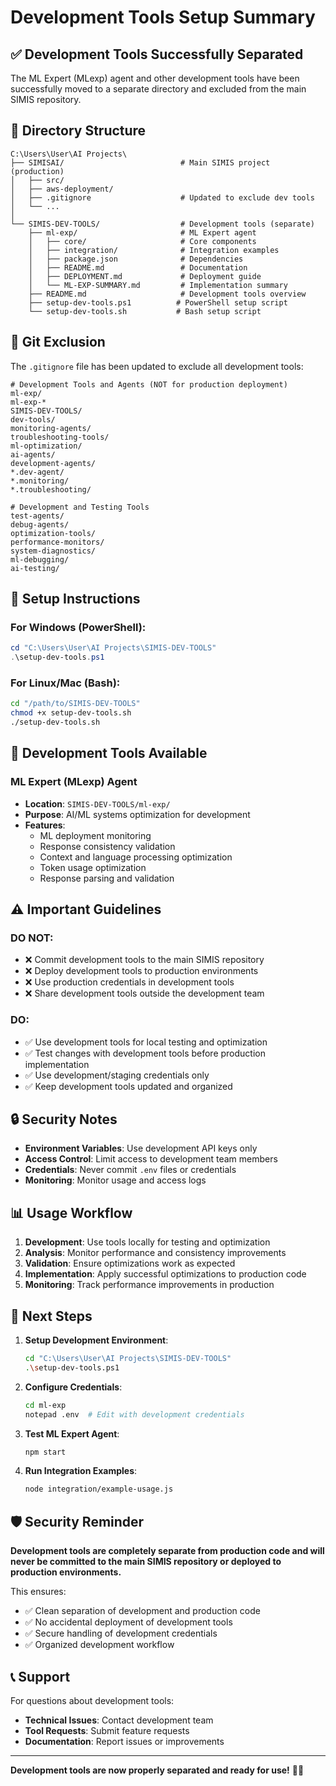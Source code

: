 # Development Tools Setup Summary

## ✅ **Development Tools Successfully Separated**

The ML Expert (MLexp) agent and other development tools have been successfully moved to a separate directory and excluded from the main SIMIS repository.

## 📁 **Directory Structure**

```
C:\Users\User\AI Projects\
├── SIMISAI/                          # Main SIMIS project (production)
│   ├── src/
│   ├── aws-deployment/
│   ├── .gitignore                    # Updated to exclude dev tools
│   └── ...
│
└── SIMIS-DEV-TOOLS/                  # Development tools (separate)
    ├── ml-exp/                       # ML Expert agent
    │   ├── core/                     # Core components
    │   ├── integration/              # Integration examples
    │   ├── package.json              # Dependencies
    │   ├── README.md                 # Documentation
    │   ├── DEPLOYMENT.md             # Deployment guide
    │   └── ML-EXP-SUMMARY.md         # Implementation summary
    ├── README.md                     # Development tools overview
    ├── setup-dev-tools.ps1          # PowerShell setup script
    └── setup-dev-tools.sh           # Bash setup script
```

## 🚫 **Git Exclusion**

The `.gitignore` file has been updated to exclude all development tools:

```gitignore
# Development Tools and Agents (NOT for production deployment)
ml-exp/
ml-exp-*
SIMIS-DEV-TOOLS/
dev-tools/
monitoring-agents/
troubleshooting-tools/
ml-optimization/
ai-agents/
development-agents/
*.dev-agent/
*.monitoring/
*.troubleshooting/

# Development and Testing Tools
test-agents/
debug-agents/
optimization-tools/
performance-monitors/
system-diagnostics/
ml-debugging/
ai-testing/
```

## 🔧 **Setup Instructions**

### **For Windows (PowerShell):**
```powershell
cd "C:\Users\User\AI Projects\SIMIS-DEV-TOOLS"
.\setup-dev-tools.ps1
```

### **For Linux/Mac (Bash):**
```bash
cd "/path/to/SIMIS-DEV-TOOLS"
chmod +x setup-dev-tools.sh
./setup-dev-tools.sh
```

## 🎯 **Development Tools Available**

### **ML Expert (MLexp) Agent**
- **Location**: `SIMIS-DEV-TOOLS/ml-exp/`
- **Purpose**: AI/ML systems optimization for development
- **Features**:
  - ML deployment monitoring
  - Response consistency validation
  - Context and language processing optimization
  - Token usage optimization
  - Response parsing and validation

## ⚠️ **Important Guidelines**

### **DO NOT:**
- ❌ Commit development tools to the main SIMIS repository
- ❌ Deploy development tools to production environments
- ❌ Use production credentials in development tools
- ❌ Share development tools outside the development team

### **DO:**
- ✅ Use development tools for local testing and optimization
- ✅ Test changes with development tools before production implementation
- ✅ Use development/staging credentials only
- ✅ Keep development tools updated and organized

## 🔒 **Security Notes**

- **Environment Variables**: Use development API keys only
- **Access Control**: Limit access to development team members
- **Credentials**: Never commit `.env` files or credentials
- **Monitoring**: Monitor usage and access logs

## 📊 **Usage Workflow**

1. **Development**: Use tools locally for testing and optimization
2. **Analysis**: Monitor performance and consistency improvements
3. **Validation**: Ensure optimizations work as expected
4. **Implementation**: Apply successful optimizations to production code
5. **Monitoring**: Track performance improvements in production

## 🚀 **Next Steps**

1. **Setup Development Environment**:
   ```bash
   cd "C:\Users\User\AI Projects\SIMIS-DEV-TOOLS"
   .\setup-dev-tools.ps1
   ```

2. **Configure Credentials**:
   ```bash
   cd ml-exp
   notepad .env  # Edit with development credentials
   ```

3. **Test ML Expert Agent**:
   ```bash
   npm start
   ```

4. **Run Integration Examples**:
   ```bash
   node integration/example-usage.js
   ```

## 🛡️ **Security Reminder**

**Development tools are completely separate from production code and will never be committed to the main SIMIS repository or deployed to production environments.**

This ensures:
- ✅ Clean separation of development and production code
- ✅ No accidental deployment of development tools
- ✅ Secure handling of development credentials
- ✅ Organized development workflow

## 📞 **Support**

For questions about development tools:
- **Technical Issues**: Contact development team
- **Tool Requests**: Submit feature requests
- **Documentation**: Report issues or improvements

---

**Development tools are now properly separated and ready for use!** 🎉✨
